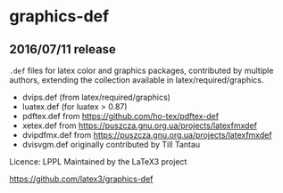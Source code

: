 # graphics-def

##  2016/07/11 release

`.def` files for latex color and graphics packages,
contributed by multiple authors, extending the collection
available in latex/required/graphics.

* dvips.def (from latex/required/graphics)
* luatex.def (for luatex > 0.87)
* pdftex.def from https://github.com/ho-tex/pdftex-def
* xetex.def from https://puszcza.gnu.org.ua/projects/latexfmxdef
* dvipdfmx.def from https://puszcza.gnu.org.ua/projects/latexfmxdef
* dvisvgm.def originally contributed by Till Tantau

Licence: LPPL
Maintained by the LaTeX3 project

https://github.com/latex3/graphics-def



